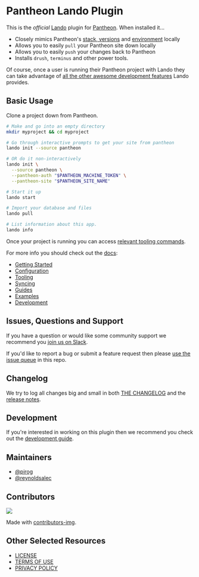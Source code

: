 # Pantheon Lando Plugin

This is the _official_ [Lando](https://lando.dev) plugin for [Pantheon](https://pantheon.io). When installed it...

* Closely mimics Pantheon's [stack, versions](https://docs.pantheon.io/platform/) and [environment](https://docs.pantheon.io/read-environment-config/) locally
* Allows you to easily `pull` your Pantheon site down locally
* Allows you to easily `push` your changes back to Pantheon
* Installs `drush`, `terminus` and other power tools.

Of course, once a user is running their Pantheon project with Lando they can take advantage of [all the other awesome development features](https://docs.lando.dev) Lando provides.


## Basic Usage

Clone a project down from Pantheon.

```bash
# Make and go into an empty directory
mkdir myproject && cd myproject

# Go through interactive prompts to get your site from pantheon
lando init --source pantheon

# OR do it non-interactively
lando init \
  --source pantheon \
  --pantheon-auth "$PANTHEON_MACHINE_TOKEN" \
  --pantheon-site "$PANTHEON_SITE_NAME"

# Start it up
lando start

# Import your database and files
lando pull

# List information about this app.
lando info
```

Once your project is running you can access [relevant tooling commands](https://github.com/lando/pantheon/blob/main/docs/usage.md#application-tooling).

For more info you should check out the [docs](https://docs.lando.dev/pantheon):

* [Getting Started](https://docs.lando.dev/pantheon/getting-started.html)
* [Configuration](https://docs.lando.dev/pantheon/config.html)
* [Tooling](https://docs.lando.dev/pantheon/tooling.html)
* [Syncing](https://docs.lando.dev/pantheon/syncing.html)
* [Guides](https://docs.lando.dev/pantheon/adding-more-tooling.html)
* [Examples](https://github.com/lando/pantheon/tree/main/examples)
* [Development](https://docs.lando.dev/pantheon/development.html)

## Issues, Questions and Support

If you have a question or would like some community support we recommend you [join us on Slack](https://launchpass.com/devwithlando).

If you'd like to report a bug or submit a feature request then please [use the issue queue](https://github.com/lando/pantheon/issues/new/choose) in this repo.

## Changelog

We try to log all changes big and small in both [THE CHANGELOG](https://github.com/lando/pantheon/blob/main/CHANGELOG.md) and the [release notes](https://github.com/lando/pantheon/releases).

## Development

If you're interested in working on this plugin then we recommend you check out the [development guide](https://github.com/lando/pantheon/blob/main/docs/development.md).


## Maintainers

* [@pirog](https://github.com/pirog)
* [@reynoldsalec](https://github.com/reynoldsalec)

## Contributors

<a href="https://github.com/lando/pantheon/graphs/contributors">
  <img src="https://contrib.rocks/image?repo=lando/pantheon" />
</a>

Made with [contributors-img](https://contrib.rocks).

## Other Selected Resources

* [LICENSE](/LICENSE)
* [TERMS OF USE](https://docs.lando.dev/terms)
* [PRIVACY POLICY](https://docs.lando.dev/privacy)

